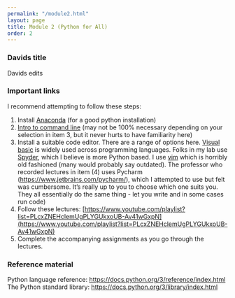 ```yaml
---
permalink: "/module2.html"
layout: page
title: Module 2 (Python for All)
order: 2
---
```


### Davids title

Davids edits

### Important links

I recommend attempting to follow these steps:

1. Install [Anaconda](https://www.anaconda.com/products/distribution) (for a good python installation)
2. [Intro to command line](https://tutorial.djangogirls.org/en/intro_to_command_line/) (may not be 100% necessary depending on your selection in item 3, but it never hurts to have familiarity here)
3. Install a suitable code editor. There are a range of options here. [Visual basic](https://code.visualstudio.com) is widely used across programming languages. Folks in my lab use [Spyder](https://www.spyder-ide.org), which I believe is more Python based. I use [vim](https://www.vim.or) which is horribly old fashioned (many would probably say outdated). The professor who recorded lectures in item (4) uses Pycharm (https://www.jetbrains.com/pycharm/), which I attempted to use but felt was cumbersome. It’s really up to you to choose which one suits you. They all essentially do the same thing - let you write and in some cases run code)
4. Follow these lectures: [https://www.youtube.com/playlist?list=PLcxZNEHclemUgPLYGUkxoUB-Av41wGxpN](https://www.youtube.com/playlist?list=PLcxZNEHclemUgPLYGUkxoUB-Av41wGxpN) 
5. Complete the accompanying assignments as you go through the lectures.

### Reference material

Python language reference: https://docs.python.org/3/reference/index.html
The Python standard library: https://docs.python.org/3/library/index.html 

